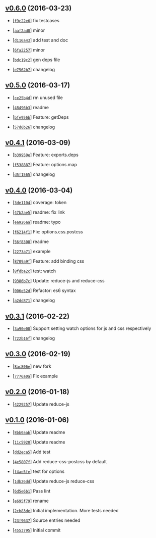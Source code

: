 <!-- 230a7bf 1458717777000 -->

## [v0.6.0](https://github.com/reducejs/reduce-web-component/commit/230a7bf) (2016-03-23)

* [[`f9c22e6`](https://github.com/reducejs/reduce-web-component/commit/f9c22e6)] fix testcases

* [[`aaf2ad8`](https://github.com/reducejs/reduce-web-component/commit/aaf2ad8)] minor

* [[`d116a43`](https://github.com/reducejs/reduce-web-component/commit/d116a43)] add test and doc

* [[`6fa2257`](https://github.com/reducejs/reduce-web-component/commit/6fa2257)] minor

* [[`bdc19c2`](https://github.com/reducejs/reduce-web-component/commit/bdc19c2)] gen deps file

* [[`e7562b7`](https://github.com/reducejs/reduce-web-component/commit/e7562b7)] changelog

## [v0.5.0](https://github.com/reducejs/reduce-web-component/commit/c011626) (2016-03-17)

* [[`ce25b4d`](https://github.com/reducejs/reduce-web-component/commit/ce25b4d)] rm unused file

* [[`48496b3`](https://github.com/reducejs/reduce-web-component/commit/48496b3)] readme

* [[`bfe956b`](https://github.com/reducejs/reduce-web-component/commit/bfe956b)] Feature: getDeps

* [[`57d6b26`](https://github.com/reducejs/reduce-web-component/commit/57d6b26)] changelog

## [v0.4.1](https://github.com/reducejs/reduce-web-component/commit/781f57b) (2016-03-09)

* [[`b39950e`](https://github.com/reducejs/reduce-web-component/commit/b39950e)] Feature: exports.deps

* [[`f538887`](https://github.com/reducejs/reduce-web-component/commit/f538887)] Feature: options.map

* [[`d5f1565`](https://github.com/reducejs/reduce-web-component/commit/d5f1565)] changelog

## [v0.4.0](https://github.com/reducejs/reduce-web-component/commit/785b8de) (2016-03-04)

* [[`3de1104`](https://github.com/reducejs/reduce-web-component/commit/3de1104)] coverage: token

* [[`47b2ae5`](https://github.com/reducejs/reduce-web-component/commit/47b2ae5)] readme: fix link

* [[`ea926aa`](https://github.com/reducejs/reduce-web-component/commit/ea926aa)] readme: typo

* [[`f6214f1`](https://github.com/reducejs/reduce-web-component/commit/f6214f1)] Fix: options.css.postcss

* [[`56f8308`](https://github.com/reducejs/reduce-web-component/commit/56f8308)] readme

* [[`2273a71`](https://github.com/reducejs/reduce-web-component/commit/2273a71)] example

* [[`8709a9f`](https://github.com/reducejs/reduce-web-component/commit/8709a9f)] Feature: add binding css

* [[`8fdba2c`](https://github.com/reducejs/reduce-web-component/commit/8fdba2c)] test: watch

* [[`9386b7c`](https://github.com/reducejs/reduce-web-component/commit/9386b7c)] Update: reduce-js and reduce-css

* [[`006e52d`](https://github.com/reducejs/reduce-web-component/commit/006e52d)] Refactor: es6 syntax

* [[`a2dd871`](https://github.com/reducejs/reduce-web-component/commit/a2dd871)] changelog

## [v0.3.1](https://github.com/reducejs/reduce-web-component/commit/a9cbce9) (2016-02-22)

* [[`3a90e08`](https://github.com/reducejs/reduce-web-component/commit/3a90e08)] Support setting watch options for js and css respectively

* [[`722b16f`](https://github.com/reducejs/reduce-web-component/commit/722b16f)] changelog

## [v0.3.0](https://github.com/reducejs/reduce-web-component/commit/668974d) (2016-02-19)

* [[`8ac806e`](https://github.com/reducejs/reduce-web-component/commit/8ac806e)] new fork

* [[`7776a0a`](https://github.com/reducejs/reduce-web-component/commit/7776a0a)] Fix example

## [v0.2.0](https://github.com/reducejs/reduce-web-component/commit/03f414c) (2016-01-18)

* [[`4229257`](https://github.com/reducejs/reduce-web-component/commit/4229257)] Update reduce-js

## [v0.1.0](https://github.com/reducejs/reduce-web-component/commit/60d742c) (2016-01-06)

* [[`8bb0aab`](https://github.com/reducejs/reduce-web-component/commit/8bb0aab)] Update readme

* [[`11c5920`](https://github.com/reducejs/reduce-web-component/commit/11c5920)] Update readme

* [[`dd2eca5`](https://github.com/reducejs/reduce-web-component/commit/dd2eca5)] Add test

* [[`4e5807f`](https://github.com/reducejs/reduce-web-component/commit/4e5807f)] Add reduce-css-postcss by default

* [[`f4ae5fe`](https://github.com/reducejs/reduce-web-component/commit/f4ae5fe)] test for options

* [[`1db26dd`](https://github.com/reducejs/reduce-web-component/commit/1db26dd)] Update reduce-js reduce-css

* [[`6d5e6b1`](https://github.com/reducejs/reduce-web-component/commit/6d5e6b1)] Pass lint

* [[`e695f79`](https://github.com/reducejs/reduce-web-component/commit/e695f79)] rename

* [[`2cb83de`](https://github.com/reducejs/reduce-web-component/commit/2cb83de)] Initial implementation. More tests needed

* [[`23f9637`](https://github.com/reducejs/reduce-web-component/commit/23f9637)] Source entries needed

* [[`4553795`](https://github.com/reducejs/reduce-web-component/commit/4553795)] Initial commit


